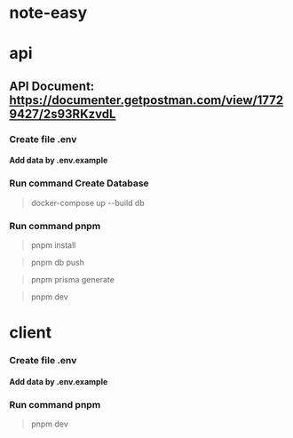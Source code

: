 # note-easy

# api

## API Document: https://documenter.getpostman.com/view/17729427/2s93RKzvdL

  ### Create file .env
  #### Add data by .env.example
  
  ### Run command Create Database
  >  docker-compose up --build db

  ### Run command pnpm
  >  pnpm install
  
  >  pnpm db push

  >  pnpm prisma generate

  >  pnpm dev

#
#

# client

   ### Create file .env
   #### Add data by .env.example
   
   
   ### Run command pnpm
   
   >  pnpm dev
  
